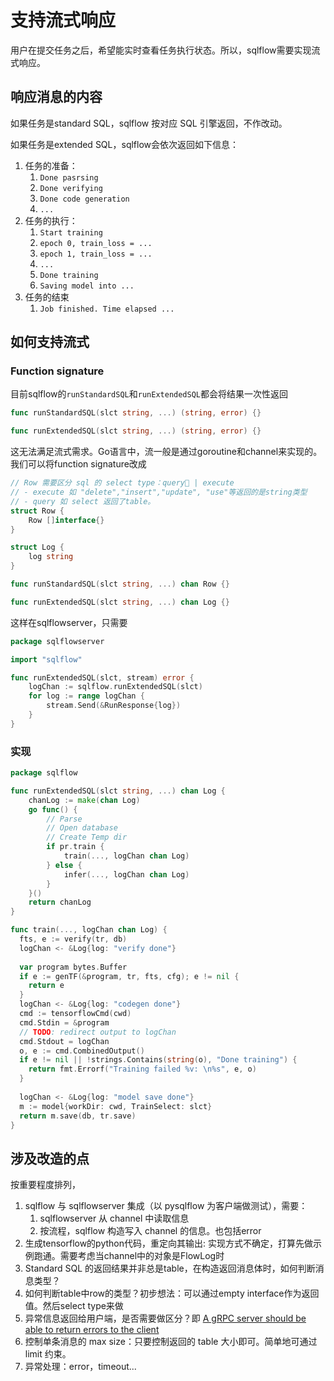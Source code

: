 # 支持流式响应

用户在提交任务之后，希望能实时查看任务执行状态。所以，sqlflow需要实现流式响应。

## 响应消息的内容

如果任务是standard SQL，sqlflow 按对应 SQL 引擎返回，不作改动。

如果任务是extended SQL，sqlflow会依次返回如下信息：

1. 任务的准备：
    1. `Done pasrsing`
    1. `Done verifying`
    1. `Done code generation`
    1. `...`
1. 任务的执行：
    1. `Start training`
    1. `epoch 0, train_loss = ...`
    1. `epoch 1, train_loss = ...`
    1. `...`
    1. `Done training`
    1. `Saving model into ...`
1. 任务的结束
    1. `Job finished. Time elapsed ...`

## 如何支持流式

### Function signature

目前sqlflow的`runStandardSQL`和`runExtendedSQL`都会将结果一次性返回

```go
func runStandardSQL(slct string, ...) (string, error) {}

func runExtendedSQL(slct string, ...) (string, error) {}
```

这无法满足流式需求。Go语言中，流一般是通过goroutine和channel来实现的。我们可以将function signature改成

```go
// Row 需要区分 sql 的 select type：query | execute
// - execute 如 "delete","insert","update", "use"等返回的是string类型
// - query 如 select 返回了table。
struct Row {
    Row []interface{}
}

struct Log {
    log string
}

func runStandardSQL(slct string, ...) chan Row {}

func runExtendedSQL(slct string, ...) chan Log {}
```

这样在sqlflowserver，只需要

```go
package sqlflowserver

import "sqlflow"

func runExtendedSQL(slct, stream) error {
    logChan := sqlflow.runExtendedSQL(slct)
    for log := range logChan {
        stream.Send(&RunResponse{log})
    }
}
```

### 实现
```go
package sqlflow

func runExtendedSQL(slct string, ...) chan Log {
    chanLog := make(chan Log)
    go func() {
        // Parse
        // Open database
        // Create Temp dir
        if pr.train {
            train(..., logChan chan Log)
        } else {
            infer(..., logChan chan Log)
        }
    }()
    return chanLog
}

func train(..., logChan chan Log) {
  fts, e := verify(tr, db)
  logChan <- &Log{log: "verify done"}
  
  var program bytes.Buffer
  if e := genTF(&program, tr, fts, cfg); e != nil {
    return e
  }
  logChan <- &Log{log: "codegen done"}
  cmd := tensorflowCmd(cwd)
  cmd.Stdin = &program
  // TODO: redirect output to logChan
  cmd.Stdout = logChan
  o, e := cmd.CombinedOutput()
  if e != nil || !strings.Contains(string(o), "Done training") {
    return fmt.Errorf("Training failed %v: \n%s", e, o)
  }
  
  logChan <- &Log{log: "model save done"}
  m := model{workDir: cwd, TrainSelect: slct}
  return m.save(db, tr.save)
}
```

## 涉及改造的点
按重要程度排列，

1. sqlflow 与 sqlflowserver 集成（以 pysqlflow 为客户端做测试），需要：  
    1. sqlflowserver 从 channel 中读取信息  
    1. 按流程，sqlflow 构造写入 channel 的信息。也包括error
1. 生成tensorflow的python代码，重定向其输出: 实现方式不确定，打算先做示例跑通。需要考虑当channel中的对象是FlowLog时
1. Standard SQL 的返回结果并非总是table，在构造返回消息体时，如何判断消息类型？
1. 如何判断table中row的类型？初步想法：可以通过empty interface作为返回值。然后select type来做
1. 异常信息返回给用户端，是否需要做区分？即 [A gRPC server should be able to return errors to the client](https://github.com/wangkuiyi/sqlflowserver/issues/19)
1. 控制单条消息的 max size：只要控制返回的 table 大小即可。简单地可通过 limit 约束。
1. 异常处理：error，timeout...
